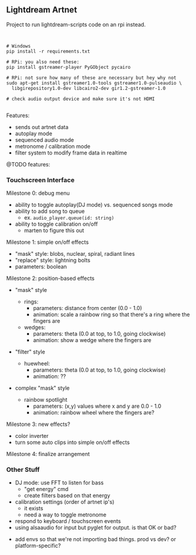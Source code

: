 ## Lightdream Artnet

Project to run lightdream-scripts code on an rpi instead.



```


# Windows
pip install -r requirements.txt

# RPi: you also need these:
pip install gstreamer-player PyGObject pycairo

# RPi: not sure how many of these are necessary but hey why not
sudo apt-get install gstreamer1.0-tools gstreamer1.0-pulseaudio \
  libgirepository1.0-dev libcairo2-dev gir1.2-gstreamer-1.0

# check audio output device and make sure it's not HDMI


```

Features:

- sends out artnet data
- autoplay mode
- sequenced audio mode
- metronome / calibration mode
- filter system to modify frame data in realtime

@TODO features:

### Touchscreen Interface

Milestone 0: debug menu
- ability to toggle autoplay(DJ mode) vs. sequenced songs mode
- ability to add song to queue
  - ex. `audio_player.queue(id: string)`
- ability to toggle calibration on/off
  - marten to figure this out

Milestone 1: simple on/off effects
- "mask" style: blobs, nuclear, spiral, radiant lines
- "replace" style: lightning bolts
- parameters: boolean

Milestone 2: position-based effects
- "mask" style
  - rings:
    - parameters: distance from center (0.0 - 1.0)
    - animation: scale a rainbow ring so that there's a ring where the fingers are
  - wedges:
    - parameters: theta (0.0 at top, to 1.0, going clockwise)
    - animation: show a wedge where the fingers are
- "filter" style
  - huewheel:
    - parameters: theta (0.0 at top, to 1.0, going clockwise)
    - animation: ??
  
- complex "mask" style
  - rainbow spotlight
    - parameters: (x,y) values where x and y are 0.0 - 1.0
    - animation: rainbow wheel where the fingers are?

Milestone 3: new effects?
- color inverter
- turn some auto clips into simple on/off effects

Milestone 4: finalize arrangement

### Other Stuff

- DJ mode: use FFT to listen for bass
  + "get energy" cmd
  - create filters based on that energy
- calibration settings (order of artnet ip's)
  + it exists
  - need a way to toggle metronome
- respond to keyboard / touchscreen events
- using alsaaudio for input but pyglet for output. is that OK or bad?
+ add envs so that we're not importing bad things. prod vs dev? or platform-specific?
